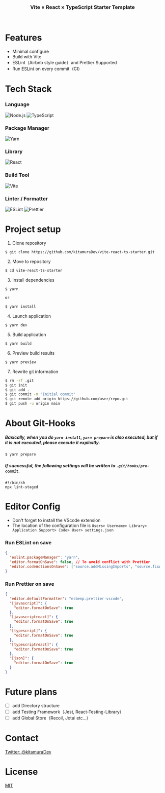 <br />

<h3 align="center">Vite × React × TypeScript Starter Template</h3>

<br />

# Features

- Minimal configure
- Build with Vite
- ESLint（Airbnb style guide）and Prettier Supported
- Run ESLint on every commit（CI）

# Tech Stack

### Language

![Node.js](https://img.shields.io/badge/Node-v16.10.0-blue)
![TypeScript](https://img.shields.io/badge/TypeScript-v4.6.4-blue)

### Package Manager

![Yarn](https://img.shields.io/badge/Yarn-v1.22.5-blue)

### Library

![React](https://img.shields.io/badge/React-v18.2.0-blue)

### Build Tool

![Vite](https://img.shields.io/badge/Vite-v3.0.0-blue)

### Linter / Formatter

![ESLint](https://img.shields.io/badge/ESLint-v8.18.0-blue)
![Prettier](https://img.shields.io/badge/Prettier-v2.7.1-blue)

# Project setup

1. Clone repository

```bash
$ git clone https://github.com/kitamuraDev/vite-react-ts-starter.git
```

2. Move to repository

```bash
$ cd vite-react-ts-starter
```

3. Install dependencies

```bash
$ yarn

or

$ yarn install
```

4. Launch application

```bash
$ yarn dev
```

5. Build application

```bash
$ yarn build
```

6. Preview build results

```bash
$ yarn preview
```

7. Rewrite git information

```bash
$ rm -rf .git
$ git init
$ git add .
$ git commit -m "Initial commit"
$ git remote add origin https://github.com/user/repo.git
$ git push -u origin main
```

# About Git-Hooks

##### Basically, when you do `yarn install`, `yarn prepare` is also executed, but if it is not executed, please execute it explicitly.

```bash
$ yarn prepare
```

##### If successful, the following settings will be written to `.git/hooks/pre-commit`.

```
#!/bin/sh
npx lint-staged
```

# Editor Config

- Don't forget to install the VScode extension
- The location of the configuration file is `Users> Username> Library> Application Support> Code> User> settings.json`

### Run ESLint on save

```json
{
  "eslint.packageManager": "yarn",
  "editor.formatOnSave": false, // To avoid conflict with Prettier
  "editor.codeActionsOnSave": ["source.addMissingImports", "source.fixAll.eslint"]
}
```

### Run Prettier on save

```json
{
  "editor.defaultFormatter": "esbenp.prettier-vscode",
  "[javascript]": {
    "editor.formatOnSave": true
  },
  "[javascriptreact]": {
    "editor.formatOnSave": true
  },
  "[typescript]": {
    "editor.formatOnSave": true
  },
  "[typescriptreact]": {
    "editor.formatOnSave": true
  },
  "[json]": {
    "editor.formatOnSave": true
  }
}
```

# Future plans

- [ ] add Directory structure
- [ ] add Testing Framework（Jest, React-Testing-Library）
- [ ] add Global Store（Recoil, Jotai etc...）

# Contact

[Twitter: @kitamuraDev](https://twitter.com/kitamuraDev)

# License

[MIT](https://choosealicense.com/licenses/mit/)
